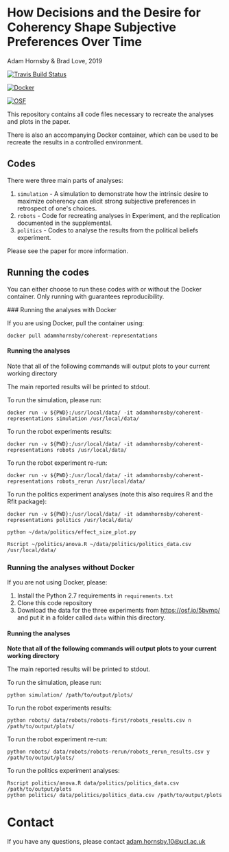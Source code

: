 # How Decisions and the Desire for Coherency Shape Subjective Preferences Over Time
Adam Hornsby & Brad Love, 2019

[![Travis Build Status](https://travis-ci.com/anhornsby/coherent-representations.svg?token=9tuLsSyJNE9sSECQ4whU&branch=master)](https://travis-ci.com/anhornsby/coherent-representations)

[![Docker](https://img.shields.io/badge/Docker-Open%20in%20DockerHub-blue.svg)](https://cloud.docker.com/repository/docker/adamnhornsby/coherent-representations/general)

[![OSF](https://img.shields.io/badge/OSF-View%20data%20on%20OSF-lightgrey.svg)](https://osf.io/5bvmp/)


This repository contains all code files necessary to recreate the analyses and plots in the paper. 

There is also an accompanying Docker container, which can be used to be recreate the results in a controlled environment.

## Codes

There were three main parts of analyses:

1. `simulation` - A simulation to demonstrate how the intrinsic desire to maximize coherency can elicit strong subjective preferences in retrospect of one's choices.
2. `robots` - Code for recreating analyses in Experiment, and the replication documented in the supplemental.
3. `politics` - Codes to analyse the results from the political beliefs experiment.

Please see the paper for more information.

## Running the codes

You can either choose to run these codes with or without the Docker container. Only running with guarantees reproducibility. 

### Running the analyses with Docker

If you are using Docker, pull the container using:

```
docker pull adamnhornsby/coherent-representations
```

#### Running the analyses

Note that all of the following commands will output plots to your current working directory

The main reported results will be printed to stdout.

To run the simulation, please run:

```shell
docker run -v ${PWD}:/usr/local/data/ -it adamnhornsby/coherent-representations simulation /usr/local/data/
```

To run the robot experiments results:

```shell
docker run -v ${PWD}:/usr/local/data/ -it adamnhornsby/coherent-representations robots /usr/local/data/
```

To run the robot experiment re-run:

```
docker run -v ${PWD}:/usr/local/data/ -it adamnhornsby/coherent-representations robots_rerun /usr/local/data/
```

To run the politics experiment analyses (note this also requires R and the Rfit package):

```
docker run -v ${PWD}:/usr/local/data/ -it adamnhornsby/coherent-representations politics /usr/local/data/

python ~/data/politics/effect_size_plot.py

Rscript ~/politics/anova.R ~/data/politics/politics_data.csv /usr/local/data/
```

### Running the analyses without Docker

If you are not using Docker, please:

1. Install the Python 2.7 requirements in `requirements.txt`
2. Clone this code repository
2. Download the data for the three experiments from https://osf.io/5bvmp/ and put it in a folder called `data` within this directory.

#### Running the analyses

**Note that all of the following commands will output plots to your current working directory**

The main reported results will be printed to stdout.

To run the simulation, please run:

```shell
python simulation/ /path/to/output/plots/
```

To run the robot experiments results:

```shell
python robots/ data/robots/robots-first/robots_results.csv n /path/to/output/plots/
```

To run the robot experiment re-run:

```
python robots/ data/robots/robots-rerun/robots_rerun_results.csv y /path/to/output/plots/
```

To run the politics experiment analyses:

```
Rscript politics/anova.R data/politics/politics_data.csv /path/to/output/plots
python politics/ data/politics/politics_data.csv /path/to/output/plots
```

# Contact

If you have any questions, please contact adam.hornsby.10@ucl.ac.uk